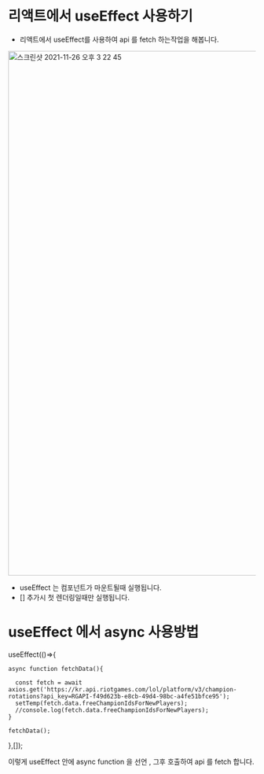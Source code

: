 # 리액트에서 useEffect 사용하기 
- 리액트에서 useEffect를 사용하여 api 를 fetch 하는작업을 해봅니다.
 <img width="1067" alt="스크린샷 2021-11-26 오후 3 22 45" src="https://user-images.githubusercontent.com/69393030/143536189-899e2b7f-e993-46bb-bb78-719f56aab816.png">

- useEffect 는 컴포넌트가 마운트될때 실행됩니다. 
- [] 추가시 첫 렌더링일때만 실행됩니다.
# useEffect 에서 async 사용방법 

 useEffect(()=>{
    
    async function fetchData(){
      
      const fetch = await axios.get('https://kr.api.riotgames.com/lol/platform/v3/champion-rotations?api_key=RGAPI-f49d623b-e8cb-49d4-98bc-a4fe51bfce95');
      setTemp(fetch.data.freeChampionIdsForNewPlayers);
      //console.log(fetch.data.freeChampionIdsForNewPlayers);  
    }

    fetchData();
    

  },[]);
  
 이렇게 useEffect 안에 async function 을 선언 , 그후 호출하여 api 를 fetch 합니다. 
